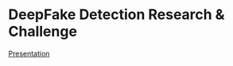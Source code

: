 # DeepFake Detection Research & Challenge

[Presentation](https://youtu.be/vR6e4UOarV0?si=aY4cV3FVAds4AT6J)
